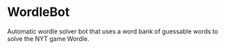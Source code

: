 # WordleBot

Automatic wordle solver bot that uses a word bank of guessable words to solve the NYT game Wordle. 


